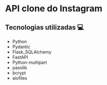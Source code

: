 # API clone do Instagram

## Tecnologias utilizadas 💻

<ul>
  <li>Python</li>
  <li>Pydantic</li>
  <li>Flask_SQLAlchemy</li>
  <li>FastAPI</li>
  <li>Python-multipart</li>
  <li>passlib</li>
  <li>bcrypt</li>
  <li>aiofiles</li>
</ul>


